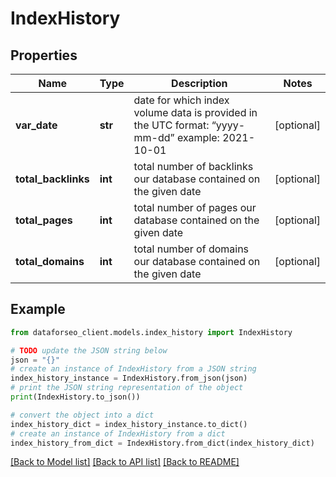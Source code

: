 # IndexHistory


## Properties

Name | Type | Description | Notes
------------ | ------------- | ------------- | -------------
**var_date** | **str** | date for which index volume data is provided in the UTC format: “yyyy-mm-dd” example: 2021-10-01 | [optional] 
**total_backlinks** | **int** | total number of backlinks our database contained on the given date | [optional] 
**total_pages** | **int** | total number of pages our database contained on the given date | [optional] 
**total_domains** | **int** | total number of domains our database contained on the given date | [optional] 

## Example

```python
from dataforseo_client.models.index_history import IndexHistory

# TODO update the JSON string below
json = "{}"
# create an instance of IndexHistory from a JSON string
index_history_instance = IndexHistory.from_json(json)
# print the JSON string representation of the object
print(IndexHistory.to_json())

# convert the object into a dict
index_history_dict = index_history_instance.to_dict()
# create an instance of IndexHistory from a dict
index_history_from_dict = IndexHistory.from_dict(index_history_dict)
```
[[Back to Model list]](../README.md#documentation-for-models) [[Back to API list]](../README.md#documentation-for-api-endpoints) [[Back to README]](../README.md)


